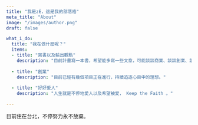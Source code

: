 ```yaml
---
title: "我是zE，這是我的部落格"
meta_title: "About"
image: "/images/author.png"
draft: false

what_i_do:
  title: "我在做什麼呢？"
  items:
  - title: "寫書以及輸出觀點"
    description: "目前計畫寫一本書，希望能多寫一些文章，可能談談商業、談談創業、談談我對這個世界的認知。"
  
  - title: "創業"
    description: "目前已經有幾個項目正在進行，持續追逐心目中的理想。"
  
  - title: "好好愛人"
    description: "人生就是不停地愛人以及希望被愛， Keep the Faith 。"

---
```


目前住在台北，不停努力永不放棄。
